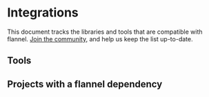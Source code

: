 # Integrations
This document tracks the libraries and tools that are compatible with flannel. [Join the community](https://github.com/coreos/flannel/), and help us keep the list up-to-date.

## Tools

## Projects with a flannel dependency
